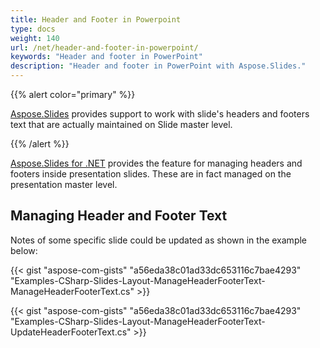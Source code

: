 ```yaml
---
title: Header and Footer in Powerpoint
type: docs
weight: 140
url: /net/header-and-footer-in-powerpoint/
keywords: "Header and footer in PowerPoint"
description: "Header and footer in PowerPoint with Aspose.Slides."
---
```


{{% alert color="primary" %}} 

[Aspose.Slides](/slides/net/) provides support to work with slide's headers and footers text that are actually maintained on Slide master level.

{{% /alert %}} 

[Aspose.Slides for .NET](/slides/net/) provides the feature for managing headers and footers inside presentation slides. These are in fact managed on the presentation master level.
## **Managing Header and Footer Text**
Notes of some specific slide could be updated as shown in the example below:

{{< gist "aspose-com-gists" "a56eda38c01ad33dc653116c7bae4293" "Examples-CSharp-Slides-Layout-ManageHeaderFooterText-ManageHeaderFooterText.cs" >}}

{{< gist "aspose-com-gists" "a56eda38c01ad33dc653116c7bae4293" "Examples-CSharp-Slides-Layout-ManageHeaderFooterText-UpdateHeaderFooterText.cs" >}}
